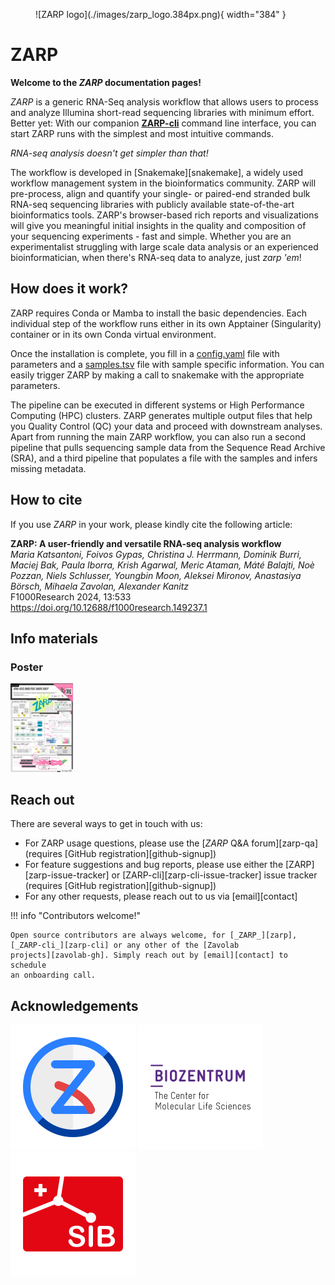 <figure markdown>
  ![ZARP logo](./images/zarp_logo.384px.png){ width="384" }
</figure>

# ZARP

**Welcome to the _ZARP_ documentation pages!**

_ZARP_ is a generic RNA-Seq analysis workflow that allows users to process and analyze Illumina short-read sequencing libraries with minimum effort. Better yet: With our companion [**ZARP-cli**](https://github.com/zavolanlab/zarp-cli) command line interface, you can start ZARP runs with the simplest and most intuitive commands.

_RNA-seq analysis doesn't get simpler than that!_

The workflow is developed in [Snakemake][snakemake], a widely used workflow management system in the bioinformatics community. ZARP will pre-process, align and quantify your single- or paired-end stranded bulk RNA-seq sequencing libraries with publicly available state-of-the-art bioinformatics tools. ZARP's browser-based rich reports and visualizations will give you meaningful initial insights in the quality and composition of your sequencing experiments - fast and simple. Whether you are an experimentalist struggling with large scale data analysis or an experienced bioinformatician, when there's RNA-seq data to analyze, just _zarp 'em_!

## How does it work?

ZARP requires Conda or Mamba to install the basic dependencies. Each individual step of the workflow runs either in its own Apptainer (Singularity) container or in its own Conda virtual environment.

Once the installation is complete, you fill in a [config.yaml](https://github.com/zavolanlab/zarp/blob/dev/tests/input_files/config.yaml) file with parameters and a [samples.tsv](https://github.com/zavolanlab/zarp/blob/dev/tests/input_files/samples.tsv) file with sample specific information. You can easily trigger ZARP by making a call to snakemake with the appropriate parameters.

The pipeline can be executed in different systems or High Performance Computing (HPC) clusters. ZARP generates multiple output files that help you Quality Control (QC) your data and proceed with downstream analyses. Apart from running the main ZARP workflow, you can also run a second pipeline that pulls sequencing sample data from the Sequence Read Archive (SRA), and a third pipeline that populates a file with the samples and infers missing metadata.

## How to cite

If you use _ZARP_ in your work, please kindly cite the following article:

**ZARP: A user-friendly and versatile RNA-seq analysis workflow**  
_Maria Katsantoni, Foivos Gypas, Christina J. Herrmann, Dominik Burri, Maciej
Bak, Paula Iborra, Krish Agarwal, Meric Ataman, Máté Balajti, Noè Pozzan, Niels
Schlusser, Youngbin Moon, Aleksei Mironov, Anastasiya Börsch, Mihaela Zavolan,
Alexander Kanitz_  
F1000Research 2024, 13:533  
<https://doi.org/10.12688/f1000research.149237.1>

## Info materials

### Poster

<p float="left">
  <a href="https://f1000research.com/posters/13-968"><img alt="ZARP poster" src="./images/poster_ZARP_latest.jpg" width="100" /></a>
</p>

## Reach out

There are several ways to get in touch with us:

- For ZARP usage questions, please use the [_ZARP_ Q&A forum][zarp-qa] (requires
  [GitHub registration][github-signup])
- For feature suggestions and bug reports, please use either the
  [ZARP][zarp-issue-tracker] or [ZARP-cli][zarp-cli-issue-tracker] issue
  tracker (requires [GitHub registration][github-signup])
- For any other requests, please reach out to us via [email][contact]

!!! info "Contributors welcome!"

    Open source contributors are always welcome, for [_ZARP_][zarp],
    [_ZARP-cli_][zarp-cli] or any other of the [Zavolab
    projects][zavolab-gh]. Simply reach out by [email][contact] to schedule
    an onboarding call.

## Acknowledgements

[![Zavolab](images/zavolab_logo.200px.png)](https://www.biozentrum.unibas.ch/research/research-groups/research-groups-a-z/overview/unit/research-group-mihaela-zavolan)
[![Biozentrum, University of Basel](images/biozentrum_logo.200px.png)](https://www.biozentrum.unibas.ch/)
[![Swiss Institute of Bioinformatics](images/sib_logo.200px.png)](https://www.sib.swiss/)
